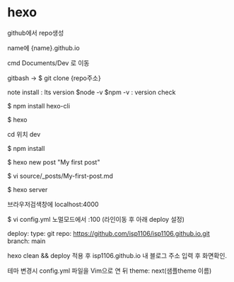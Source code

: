 # hexo

github에서 repo생성

name에 {name}.github.io

cmd Documents/Dev 로 이동

gitbash -> $ git clone {repo주소}

note install : lts version 
$node -v $npm -v : version check

$ npm install hexo-cli

$ hexo

cd 위치 dev

$ npm install

$ hexo new post "My first post"

$ vi source/_posts/My-first-post.md

$ hexo server

브라우저검색창에 localhost:4000 

$ vi config.yml
노멀모드에서 :100 (라인이동 후 아래 deploy 설정)

deploy:
  type: git
  repo: https://github.com/isp1106/isp1106.github.io.git
  branch: main

hexo clean && deploy 적용 후
isp1106.github.io
내 블로그 주소 입력 후 화면확인.

테마 변경시 config.yml 파일을 Vim으로 연 뒤 theme: next(샘플theme 이름)
